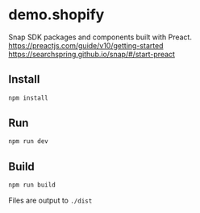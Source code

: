 # demo.shopify

Snap SDK packages and components built with Preact.
https://preactjs.com/guide/v10/getting-started
https://searchspring.github.io/snap/#/start-preact

## Install

```bash
npm install
```

## Run

```bash
npm run dev
```

## Build

```bash
npm run build
```

Files are output to `./dist`

